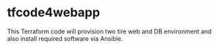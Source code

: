 # tfcode4webapp

This Terraform code will provision two tire web and DB environment and also install required software via Ansible.
